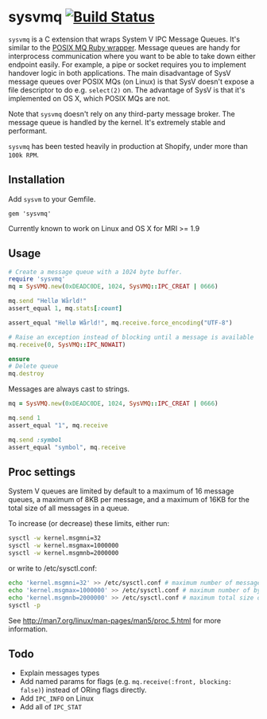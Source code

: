 # sysvmq [![Build Status](https://travis-ci.org/Sirupsen/sysvmq.png?branch=v0.1.0)](https://travis-ci.org/Sirupsen/sysvmq)

`sysvmq` is a C extension that wraps System V IPC Message Queues. It's similar
to the [POSIX MQ Ruby wrapper](https://github.com/Sirupsen/posix-mqueue).
Message queues are handy for interprocess communication where you want to be
able to take down either endpoint easily. For example, a pipe or socket requires
you to implement handover logic in both applications. The main disadvantage of
SysV message queues over POSIX MQs (on Linux) is that SysV doesn't expose a file
descriptor to do e.g. `select(2)` on. The advantage of SysV is that it's
implemented on OS X, which POSIX MQs are not.

Note that `sysvmq` doesn't rely on any third-party message broker. The message
queue is handled by the kernel. It's extremely stable and performant.

`sysvmq` has been tested heavily in production at Shopify, under more than `100k
RPM`.

## Installation

Add `sysvm` to your Gemfile.

`gem 'sysvmq'`

Currently known to work on Linux and OS X for MRI >= 1.9

## Usage

```ruby
# Create a message queue with a 1024 byte buffer.
require 'sysvmq'
mq = SysVMQ.new(0xDEADC0DE, 1024, SysVMQ::IPC_CREAT | 0666)

mq.send "Hellø Wårld!"
assert_equal 1, mq.stats[:count]

assert_equal "Hellø Wårld!", mq.receive.force_encoding("UTF-8")

# Raise an exception instead of blocking until a message is available
mq.receive(0, SysVMQ::IPC_NOWAIT)

ensure
# Delete queue
mq.destroy
```

Messages are always cast to strings.
```ruby
mq = SysVMQ.new(0xDEADC0DE, 1024, SysVMQ::IPC_CREAT | 0666)

mq.send 1
assert_equal "1", mq.receive

mq.send :symbol
assert_equal "symbol", mq.receive
```

## Proc settings

System V queues are limited by default to a maximum of 16 message queues, a maximum of 8KB per message, and a maximum of 16KB for the total size of all messages in a queue.

To increase (or decrease) these limits, either run:

```sh
sysctl -w kernel.msgmni=32
sysctl -w kernel.msgmax=1000000
sysctl -w kernel.msgmnb=2000000
```

or write to /etc/sysctl.conf:

```sh
echo 'kernel.msgmni=32' >> /etc/sysctl.conf # maximum number of message queues
echo 'kernel.msgmax=1000000' >> /etc/sysctl.conf # maximum number of bytes per message
echo 'kernel.msgmnb=2000000' >> /etc/sysctl.conf # maximum total size of all messages in a queue
sysctl -p
```

See http://man7.org/linux/man-pages/man5/proc.5.html for more information.

## Todo

* Explain messages types
* Add named params for flags (e.g. `mq.receive(:front, blocking: false)`)
  instead of ORing flags directly.
* Add `IPC_INFO` on Linux
* Add all of `IPC_STAT`
